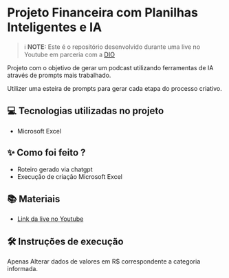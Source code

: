 # Projeto Financeira com Planilhas Inteligentes e IA


 > ℹ️ **NOTE:** Este é o repositório desenvolvido durante uma live no Youtube em parceria com a [DIO](https://dio.me)

Projeto com o objetivo de gerar um podcast utilizando ferramentas de IA através de prompts mais trabalhado.

Utilizer uma esteira de prompts para gerar cada etapa do processo criativo.

## 💻 Tecnologias utilizadas no projeto

- Microsoft Excel


## ✨ Como foi feito ?

- Roteiro gerado via chatgpt
- Execução de criação Microsoft Excel


## 📚 Materiais

- [Link da live no Youtube](https://www.youtube.com)


## 🛠️ Instruções de execução

Apenas Alterar dados de valores em R$ correspondente a categoria informada. 
